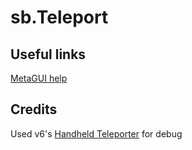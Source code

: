 # sb.Teleport

## Useful links

[MetaGUI help](https://github.com/zetaPRIME/sb.StardustSuite/tree/master/StardustLib/sys/metagui)

## Credits

Used v6's [Handheld Teleporter](https://steamcommunity.com/workshop/filedetails/?id=751199367) for debug